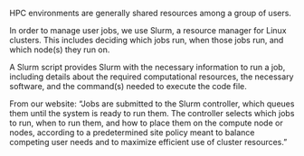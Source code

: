 HPC environments are generally shared resources among a group of users.

In order to manage user jobs, we use Slurm, a resource manager for Linux clusters.
This includes deciding which jobs run, when those jobs run, and which node(s) they run on.

A Slurm script provides Slurm with the necessary information to run a job, including details about the required computational resources, the necessary software, and the command(s) needed to execute the code file.

From our website: “Jobs are submitted to the Slurm controller, which queues them until the system is ready to run them. The controller selects which jobs to run, when to run them, and how to place them on the compute node or nodes, according to a predetermined site policy meant to balance competing user needs and to maximize efficient use of cluster resources.”

